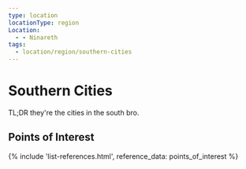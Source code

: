 ```yaml
---
type: location
locationType: region
Location:
  - - Ninareth
tags:
  - location/region/southern-cities
---
```


# Southern Cities

TL;DR they're the cities in the south bro.


## Points of Interest
{% include 'list-references.html', reference_data: points_of_interest %}